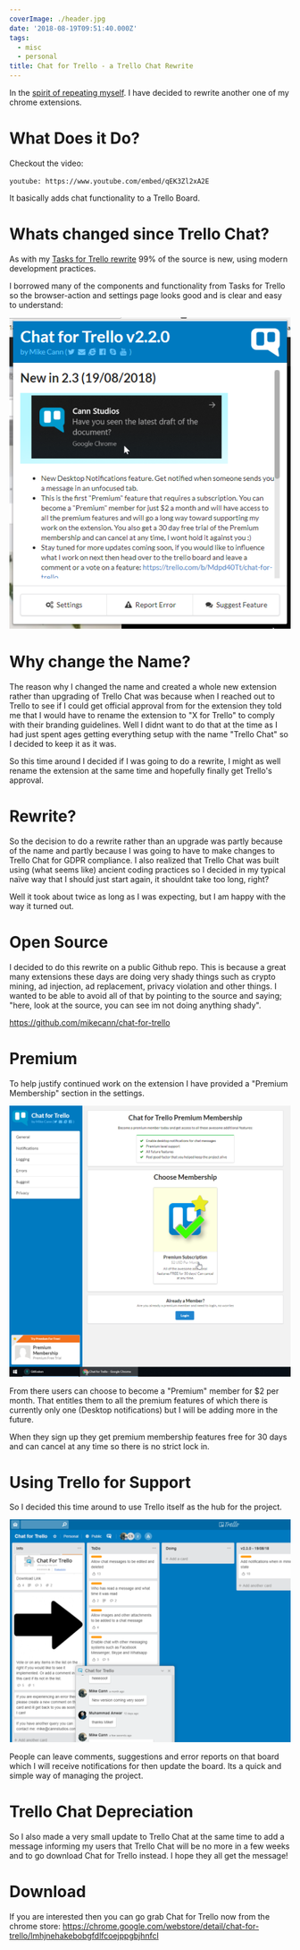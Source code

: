 ```yaml
---
coverImage: ./header.jpg
date: '2018-08-19T09:51:40.000Z'
tags:
  - misc
  - personal
title: Chat for Trello - a Trello Chat Rewrite
---
```


In the [spirit of repeating myself](http://mikecann.co.uk/tasks-for-trello/tasks-for-trello-a-trello-tasks-rewrite/). I have decided to rewrite another one of my chrome extensions.

<!-- more -->

# What Does it Do?

Checkout the video:

`youtube: https://www.youtube.com/embed/qEK3Zl2xA2E`

It basically adds chat functionality to a Trello Board.

# Whats changed since Trello Chat?

As with my [Tasks for Trello rewrite](http://mikecann.co.uk/tasks-for-trello/tasks-for-trello-a-trello-tasks-rewrite/) 99% of the source is new, using modern development practices.

I borrowed many of the components and functionality from Tasks for Trello so the browser-action and settings page looks good and is clear and easy to understand:

[![](./2018-08-19_10-55-21.png)](./2018-08-19_10-55-21.png)

# Why change the Name?

The reason why I changed the name and created a whole new extension rather than upgrading of Trello Chat was because when I reached out to Trello to see if I could get official approval from for the extension they told me that I would have to rename the extension to "X for Trello" to comply with their branding guidelines. Well I didnt want to do that at the time as I had just spent ages getting everything setup with the name "Trello Chat" so I decided to keep it as it was.

So this time around I decided if I was going to do a rewrite, I might as well rename the extension at the same time and hopefully finally get Trello's approval.

# Rewrite?

So the decision to do a rewrite rather than an upgrade was partly because of the name and partly because I was going to have to make changes to Trello Chat for GDPR compliance. I also realized that Trello Chat was built using (what seems like) ancient coding practices so I decided in my typical naïve way that I should just start again, it shouldnt take too long, right?

Well it took about twice as long as I was expecting, but I am happy with the way it turned out.

# Open Source

I decided to do this rewrite on a public Github repo. This is because a great many extensions these days are doing very shady things such as crypto mining, ad injection, ad replacement, privacy violation and other things. I wanted to be able to avoid all of that by pointing to the source and saying; "here, look at the source, you can see im not doing anything shady".

https://github.com/mikecann/chat-for-trello

# Premium

To help justify continued work on the extension I have provided a "Premium Membership" section in the settings.

[![](./2018-08-19_11-01-27.png)](./2018-08-19_11-01-27.png)

From there users can choose to become a "Premium" member for \$2 per month. That entitles them to all the premium features of which there is currently only one (Desktop notifications) but I will be adding more in the future.

When they sign up they get premium membership features free for 30 days and can cancel at any time so there is no strict lock in.

# Using Trello for Support

So I decided this time around to use Trello itself as the hub for the project.

[![](./chrome_2018-08-19_10-58-39.png)](./chrome_2018-08-19_10-58-39.png)

People can leave comments, suggestions and error reports on that board which I will receive notifications for then update the board. Its a quick and simple way of managing the project.

# Trello Chat Depreciation

So I also made a very small update to Trello Chat at the same time to add a message informing my users that Trello Chat will be no more in a few weeks and to go download Chat for Trello instead. I hope they all get the message!

# Download

If you are interested then you can go grab Chat for Trello now from the chrome store: https://chrome.google.com/webstore/detail/chat-for-trello/lmhjnehakebobgfdlfcoejppgbjhnfcl
